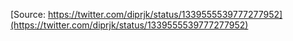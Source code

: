 [Source: https://twitter.com/diprjk/status/1339555539777277952](https://twitter.com/diprjk/status/1339555539777277952)